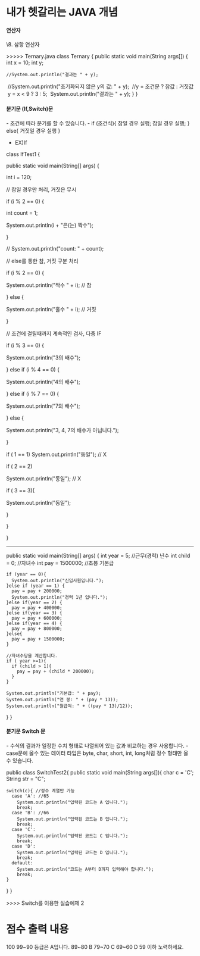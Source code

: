 # 내가 헷갈리는 JAVA 개념



#### 연산자



[](http://lectureblue.pe.kr/ckstorage/images/java/04/java04-01.jpg)

\8. 삼항 연산자 

\>>>>> Ternary.java 
class Ternary 
{ 
  public static void main(String args[]) 
  { 
    int x = 10; 
    int y; 
     
    //System.out.println("결과는 " + y); 

​    //System.out.println("초기화되지 않은 y의 값: " + y); 
​    //y = 조건문 ? 참값 : 거짓값 
​    y = x < 9 ? 3 : 5; 
​    System.out.println("결과는 " + y); 
  } 
} 

#### 분기문 (If,Switch)문

 \- 조건에 따라 분기를 할 수 있습니다. 
   \- if (조건식){ 
      참일 경우 실행; 
      참일 경우 실행; 
   } else{ 
      거짓일 경우 실행 
   } 
    

* EX)If

class IfTest1 {              

 public static void main(String[] args) {

  int i = 120;

 

  // 참일 경우만 처리, 거짓은 무시

  if (i % 2 == 0) {           

   int count = 1;

   System.out.println(i + "은(는) 짝수");

  }

 

  // System.out.println("count: " + count);

  

  // else를 통한 참, 거짓 구분 처리

  if (i % 2 == 0) {

   System.out.println("짝수 " + i); // 참

  } else {

   System.out.println("홀수 " + i); // 거짓

  }

 

  // 조건에 걸릴때까지 계속적인 검사, 다중 IF

  if (i % 3 == 0) {

   System.out.println("3의 배수");

  } else if (i % 4 == 0) {

   System.out.println("4의 배수");

  } else if (i % 7 == 0) {

   System.out.println("7의 배수");

  } else {

 

   System.out.println("3, 4, 7의 배수가 아닙니다.");

  }

  

  if ( 1 == 1) System.out.println("동일");  // X

  

  if ( 2 == 2)

  System.out.println("동일");        // X

  

  if ( 3 == 3){

   

   System.out.println("동일");      

   

  }

 }

}

-------------------------------------------------------------------------------------------

  public static void main(String[] args) { 
    int year = 5;     //근무(경력) 년수 
    int child = 0;    //자녀수 
    int pay = 1500000;  //초봉 기본급 
     

    if (year == 0){ 
      System.out.println("신입사원입니다.");   
    }else if (year == 1) { 
      pay = pay + 200000; 
      System.out.println("경력 1년 입니다."); 
    }else if(year == 2) { 
      pay = pay + 400000; 
    }else if(year == 3) { 
      pay = pay + 600000; 
    }else if(year == 4) { 
      pay = pay + 800000; 
    }else{ 
      pay = pay + 1500000; 
    } 
     
    //자녀수당을 계산합니다. 
    if ( year >=1){ 
      if (child > 1){ 
        pay = pay + (child * 200000); 
      } 
    } 
     
    System.out.println("기본급: " + pay); 
    System.out.println("연 봉: " + (pay * 13)); 
    System.out.println("월급여: " + ((pay * 13)/12)); 
  } 
} 



#### 분기문 Switch 문 

 \- 수식의 결과가 일정한 수치 형태로 나열되어 있는 값과 비교하는 경우 
    사용합니다. 
   \- case문에 올수 있는 데이터 타입은 byte, char, short, int, long처럼 정수
    형태만 올 수 있습니다. 



public class SwitchTest2{ 
  public static void main(String args[]){ 
    char c = 'C'; 
    String str = "C"; 
     
    switch(c){ //정수 계열만 가능 
      case 'A': //65 
        System.out.println("입력된 코드는 A 입니다."); 
        break; 
      case 'B': //66 
        System.out.println("입력된 코드는 B 입니다."); 
        break; 
      case 'C': 
        System.out.println("입력된 코드는 C 입니다."); 
        break; 
      case 'D': 
        System.out.println("입력된 코드는 D 입니다."); 
        break; 
      default: 
        System.out.println("코드는 A부터 D까지 입력해야 합니다."); 
        break; 
    } 
  } 
} 



\>>>> Switch를 이용한 실습예제 2 

점수       출력 내용 
================================ 
100 
99~90      등급은 A입니다. 
89~80         B 
79~70         C 
69~60         D 
59 이하     노력하세요. 









